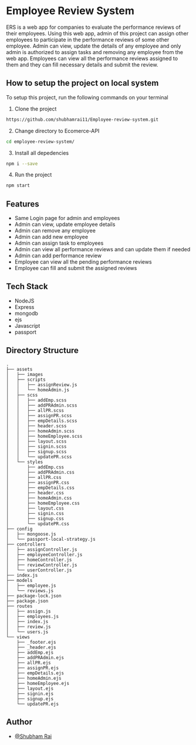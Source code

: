 
# Employee Review System

ERS is a web app for companies to evaluate the performance reviews of their employees. Using this web app, admin of this project can assign other employees to participate in the performance reviews of some other employee. Admin can view, update the details of any employee and only admin is authorized to assign tasks and removing any employee from the web app. Employees can view all the performance reviews assigned to them and they can fill necessary details and submit the review.

## How to setup the project on local system

To setup this project, run the following commands on your terminal

 1. Clone the project

```bash
https://github.com/shubhamrai11/Employee-review-system.git
```

2. Change directory to Ecomerce-API 

```bash
cd employee-review-system/
```

3. Install all depedencies

```bash
npm i --save
```

4. Run the project

```bash
npm start
```

## Features

- Same Login page for admin and employees
- Admin can view, update employee details
- Admin can remove any employee
- Admin can add new employee
- Admin can assign task to employees
- Admin can view all performance reviews and can update them if needed
- Admin can add performance review 
- Employee can view all the pending performance reviews
- Employee can fill and submit the assigned reviews


## Tech Stack

- NodeJS
- Express
- mongodb
- ejs
- Javascript
- passport
## Directory Structure

```
.
├── assets
│   ├── images
│   ├── scripts
│   │   ├── assignReview.js
│   │   └── homeAdmin.js
│   ├── scss
│   │   ├── addEmp.scss
│   │   ├── addPRAdmin.scss
│   │   ├── allPR.scss
│   │   ├── assignPR.scss
│   │   ├── empDetails.scss
│   │   ├── header.scss
│   │   ├── homeAdmin.scss
│   │   ├── homeEmployee.scss
│   │   ├── layout.scss
│   │   ├── signin.scss
│   │   ├── signup.scss
│   │   └── updatePR.scss
│   └── styles
│       ├── addEmp.css
│       ├── addPRAdmin.css
│       ├── allPR.css
│       ├── assignPR.css
│       ├── empDetails.css
│       ├── header.css
│       ├── homeAdmin.css
│       ├── homeEmployee.css
│       ├── layout.css
│       ├── signin.css
│       ├── signup.css
│       └── updatePR.css
├── config
│   ├── mongoose.js
│   └── passport-local-strategy.js
├── controllers
│   ├── assignController.js
│   ├── employeeController.js
│   ├── homeController.js
│   ├── reviewController.js
│   └── userController.js
├── index.js
├── models
│   ├── employee.js
│   └── reviews.js
├── package-lock.json
├── package.json
├── routes
│   ├── assign.js
│   ├── employees.js
│   ├── index.js
│   ├── review.js
│   └── users.js
└── views
    ├── _footer.ejs
    ├── _header.ejs
    ├── addEmp.ejs
    ├── addPRAdmin.ejs
    ├── allPR.ejs
    ├── assignPR.ejs
    ├── empDetails.ejs
    ├── homeAdmin.ejs
    ├── homeEmployee.ejs
    ├── layout.ejs
    ├── signin.ejs
    ├── signup.ejs
    └── updatePR.ejs

```
## Author

- [@Shubham Rai](https://github.com/shubhamrai11)

